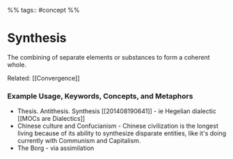 %%  tags:: #concept %% 
# Synthesis
 The combining of separate elements or substances to form a coherent whole.
 
 Related: [[Convergence]]
 
### Example Usage, Keywords, Concepts, and Metaphors
- Thesis. Antithesis. Synthesis [[201408190641]] - ie Hegelian dialectic [[MOCs are Dialectics]]
- Chinese culture and Confucianism - Chinese civilization is the longest living because of its ability to synthesize disparate entities, like it's doing currently with Communism and Capitalism.
- The Borg - via assimilation